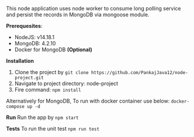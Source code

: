 
This node application uses node worker to consume long polling service and persist the records in MongoDB via mongoose module.

**Prerequesites**:

 - NodeJS: v14.18.1
- MongoDB: 4.2.10
- Docker for MongoDB **(Optional)**

**Installation**

 1. Clone the project by `git clone https://github.com/PankajJava12/node-project.git`
 2. Navigate to project directory: node-project
 3. Fire command: `npm install`

Alternatively for MongoDB, To run with docker container use below:
`docker-compose up -d`
 
**Run**
Run the app by `npm start`

**Tests**
To run the unit test `npm run test`